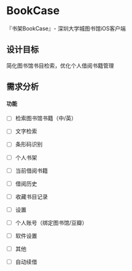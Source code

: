 # BookCase
『书架BookCase』- 深圳大学城图书馆iOS客户端

## 设计目标
简化图书馆书目检索，优化个人借阅书籍管理

## 需求分析
#### 功能
- [ ] 检索图书馆书籍（中/英）
 - [ ] 文字检索
 - [ ] 条形码识别
- [ ] 个人书架
 - [ ] 当前借阅书籍
 - [ ] 借阅历史
 - [ ] 收藏书目记录
- [ ] 设置
 - [ ] 个人账号（绑定图书馆/豆瓣） 
 - [ ] 软件设置
- [ ] 其他
 - [ ] 自动续借

